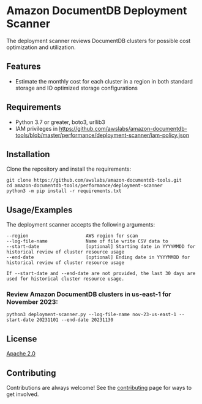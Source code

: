 # Amazon DocumentDB Deployment Scanner
The deployment scanner reviews DocumentDB clusters for possible cost optimization and utilization.

## Features
- Estimate the monthly cost for each cluster in a region in both standard storage and IO optimized storage configurations

## Requirements
- Python 3.7 or greater, boto3, urllib3
- IAM privileges in https://github.com/awslabs/amazon-documentdb-tools/blob/master/performance/deployment-scanner/iam-policy.json

## Installation
Clone the repository and install the requirements:

```
git clone https://github.com/awslabs/amazon-documentdb-tools.git
cd amazon-documentdb-tools/performance/deployment-scanner
python3 -m pip install -r requirements.txt
```

## Usage/Examples
The deployment scanner accepts the following arguments:

```
--region                     AWS region for scan
--log-file-name              Name of file write CSV data to
--start-date                 [optional] Starting date in YYYYMMDD for historical review of cluster resource usage
--end-date                   [optional] Ending date in YYYYMMDD for historical review of cluster resource usage

If --start-date and --end-date are not provided, the last 30 days are used for historical cluster resource usage.
```

### Review Amazon DocumentDB clusters in us-east-1 for November 2023:
```
python3 deployment-scanner.py --log-file-name nov-23-us-east-1 --start-date 20231101 --end-date 20231130
```


## License
[Apache 2.0](http://www.apache.org/licenses/LICENSE-2.0)

## Contributing
Contributions are always welcome! See the [contributing](https://github.com/awslabs/amazon-documentdb-tools/blob/master/CONTRIBUTING.md) page for ways to get involved.
